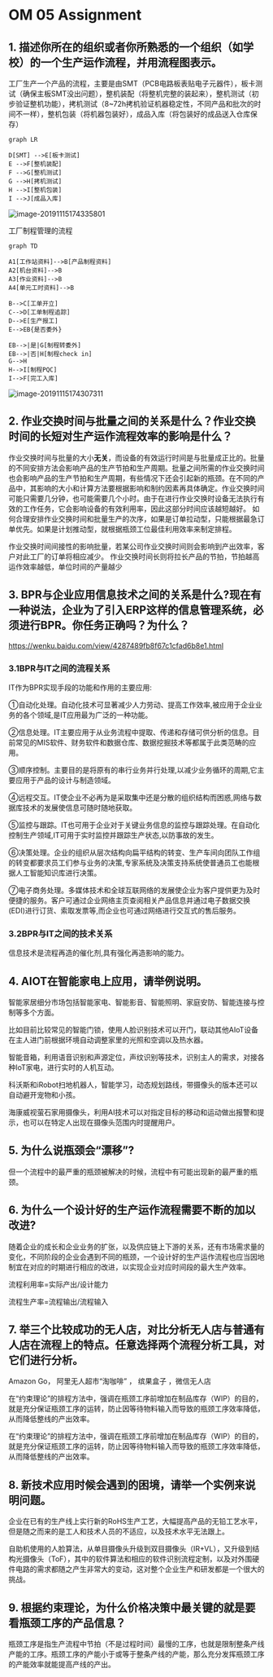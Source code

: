 # OM 05 Assignment

## 1. 描述你所在的组织或者你所熟悉的一个组织（如学校）的一个生产运作流程，并用流程图表示。

工厂生产一个产品的流程，主要是由SMT（PCB电路板表贴电子元器件），板卡测试（确保主板SMT没出问题），整机装配（将整机完整的装起来），整机测试（初步验证整机功能），拷机测试（8~72h拷机验证机器稳定性，不同产品和批次的时间不一样），整机包装（将机器包装好），成品入库（将包装好的成品送入仓库保存）

```mermaid
graph LR

D[SMT] -->E[板卡测试]
E -->F[整机装配]
F -->G[整机测试]
G -->H[拷机测试]
H -->I[整机包装]
I -->J[成品入库]
```
![image-20191115174335801](OM05Assignment.assets/image-20191115174335801.png)

工厂制程管理的流程

```mermaid
graph TD

A1[工作站资料]-->B[产品制程资料]
A2[机台资料]-->B
A3[作业资料]-->B
A4[单元工时资料]-->B

B-->C[工单开立]
C-->D[工单制程追踪]
D-->E[生产报工]
E-->EB{是否委外}

EB-->|是|G[制程转委外]
EB-->|否|H[制程check in]
G-->H
H-->I[制程PQC]
I-->F[完工入库]
```

![image-20191115174307311](OM05Assignment.assets/image-20191115174307311.png)

## 2. 作业交换时间与批量之间的关系是什么？作业交换时间的长短对生产运作流程效率的影响是什么？

 作业交换时间与批量的大小**无关**，而设备的有效运行时间是与批量成正比的。批量的不同安排方法会影响产品的生产节拍和生产周期。批量之间所需的作业交换时间也会影响产品的生产节拍和生产周期，有些情况下还会引起新的瓶颈。在不同的产品中，其影响的大小和计算方法要根据影响和制约因素再具体确定。作业交换时间可能只需要几分钟，也可能需要几个小时。由于在进行作业交换时设备无法执行有效的工作任务，它会影响设备的有效利用率，因此这部分时间应该越短越好。
如何合理安排作业交换时间和批量生产的次序，如果是订单拉动型，只能根据最急订单优先。如果是计划推动型，就根据瓶颈工位最佳利用效率来制定排程。 

 作业交换时间间接性的影响批量，若某公司作业交换时间则会影响到产出效率，客户对此工厂的订单将相应减少。
作业交换时间长则将拉长产品的节拍，节拍越高运作效率越低，单位时间的产量越少 

## 3. BPR与企业应用信息技术之间的关系是什么?现在有一种说法，企业为了引入ERP这样的信息管理系统，必须进行BPR。你任务正确吗？为什么？

https://wenku.baidu.com/view/4287489fb8f67c1cfad6b8e1.html

### 3.1BPR与IT之间的流程关系

IT作为BPR实现手段的功能和作用的主要应用:

①自动化处理。自动化技术可显著减少人力劳动、提高工作效率,被应用于企业业务的各个领域,是IT应用最为广泛的一种功能。

②信息处理。IT主要应用于从业务流程中提取、传递和存储可供分析的信息。目前常见的MIS软件、财务软件和数据仓库、数据挖掘技术等都属于此类范畴的应用。

③顺序控制。主要目的是将原有的串行业务并行处理,以减少业务循环的周期,它主要应用于产品的设计与制造领域。

④远程交互。IT使企业不必再为是采取集中还是分散的组织结构而困惑,网络与数据库技术的发展使信息可随时随地获取。

⑤监控与跟踪。IT也可用于企业对于关键业务信息的监控与跟踪处理。在自动化控制生产领域,IT可用于实时监控并跟踪生产状态,以防事故的发生。

⑥决策处理。企业的组织从层次结构向扁平结构的转变、生产车间向团队工作组的转变都要求员工们参与业务的决策,专家系统及决策支持系统使普通员工也能根据人工智能知识库进行决策。

⑦电子商务处理。多媒体技术和全球互联网络的发展使企业为客户提供更为及时便捷的服务。客户可通过企业网络主页查阅相关产品信息并通过电子数据交换(EDI)进行订货、索取发票等,而企业也可通过网络进行交互式的售后服务。

### 3.2BPR与IT之间的技术关系  

信息技术是流程再造的催化剂,具有强化再造影响的能力。 



## 4. AIOT在智能家电上应用，请举例说明。

 智能家居细分市场包括智能家电、智能影音、智能照明、家庭安防、智能连接与控制等多个方面。 

比如目前比较常见的智能门锁，使用人脸识别技术可以开门，联动其他AIoT设备在主人进门前根据环境自动调整家里的光照和空调以及热水器。

智能音箱，利用语音识别和声源定位，声纹识别等技术，识别主人的需求，对接各种IoT家电，进行实时的人机互动。

科沃斯和iRobot扫地机器人，智能学习，动态规划路线，带摄像头的版本还可以自动避开宠物和小孩。

海康威视萤石家用摄像头，利用AI技术可以对指定目标的移动和运动做出报警和提示，也可以在特定人出现在摄像头范围内时提醒用户。

## 5. 为什么说瓶颈会“漂移”?

但一个流程中的最严重的瓶颈被解决的时候，流程中有可能出现新的最严重的瓶颈。

## 6. 为什么一个设计好的生产运作流程需要不断的加以改进?

随着企业的成长和企业业务的扩张，以及供应链上下游的关系，还有市场需求量的变化，不同阶段的企业会遇到不同的瓶颈，一个设计好的生产运作流程也应当因地制宜在对应的时期进行相应的改进，以实现企业对应时间段的最大生产效率。

流程利用率=实际产出/设计能力

流程生产率=流程输出/流程输入

## 7. 举三个比较成功的无人店，对比分析无人店与普通有人店在流程上的特点。任意选择两个流程分析工具，对它们进行分析。

Amazon Go， 阿里无人超市“淘咖啡” ， 缤果盒子 ，微信无人店

 在“约束理论”的排程方法中，强调在瓶颈工序前增加在制品库存（WIP）的目的，就是充分保证瓶颈工序的运转，防止因等待物料输入而导致的瓶颈工序效率降低，从而降低整线的产出效率。 

 在“约束理论”的排程方法中，强调在瓶颈工序前增加在制品库存（WIP）的目的，就是充分保证瓶颈工序的运转，防止因等待物料输入而导致的瓶颈工序效率降低，从而降低整线的产出效率。 

## 8. 新技术应用时候会遇到的困境，请举一个实例来说明问题。

企业在已有的生产线上实行新的RoHS生产工艺，大幅提高产品的无铅工艺水平，但是随之而来的是工人和技术人员的不适应，以及技术水平无法跟上。

自助机使用的人脸算法，从单目摄像头升级到双目摄像头（IR+VL），又升级到结构光摄像头（ToF），其中的软件算法和相应的软件识别流程定制，以及对外围硬件电路的需求都随之产生非常大的变动，这对整个企业生产和研发都是一个很大的挑战。


## 9. 根据约束理论，为什么价格决策中最关键的就是要看瓶颈工序的产品信息？

 瓶颈工序是指生产流程中节拍（不是过程时间）最慢的工序，也就是限制整条产线产能的工序。瓶颈工序的产能小于或等于整条产线的产能，那么充分发挥瓶颈工序的产能效率就能提高产线的产出。 